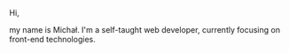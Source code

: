 Hi,

my name is Michał. I'm a self-taught web developer, currently focusing on front-end technologies. 

<!---
meechau/meechau is a ✨ special ✨ repository because its `README.md` (this file) appears on your GitHub profile.
You can click the Preview link to take a look at your changes.
--->
